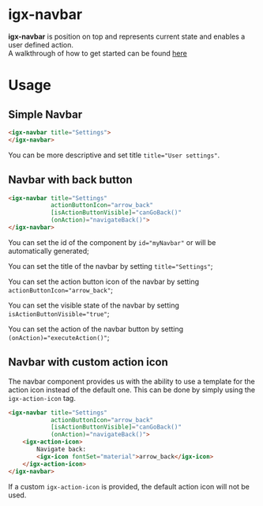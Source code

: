 # igx-navbar

**igx-navbar** is position on top and represents current state and enables a user defined action.  
A walkthrough of how to get started can be found [here](https://www.infragistics.com/products/ignite-ui-angular/angular/components/navbar.html)

# Usage

## Simple Navbar

```html
<igx-navbar title="Settings">
</igx-navbar>
```

You can be more descriptive and set title `title="User settings"`.


## Navbar with back button

```html
<igx-navbar title="Settings"
            actionButtonIcon="arrow_back"
            [isActionButtonVisible]="canGoBack()"
            (onAction)="navigateBack()">
</igx-navbar>
```

You can set the id of the component by `id="myNavbar"` or will be automatically generated;

You can set the title of the navbar by setting `title="Settings"`;

You can set the action button icon of the navbar by setting `actionButtonIcon="arrow_back"`;

You can set the visible state of the navbar by setting `isActionButtonVisible="true"`;

You can set the action of the navbar button by setting `(onAction)="executeAction()"`;

## Navbar with custom action icon

The navbar component provides us with the ability to use a template for the action icon instead of the default one. This can be done by simply using the `igx-action-icon` tag.

```html
<igx-navbar title="Settings"
            actionButtonIcon="arrow_back"
            [isActionButtonVisible]="canGoBack()"
            (onAction)="navigateBack()">
    <igx-action-icon>
        Navigate back:
        <igx-icon fontSet="material">arrow_back</igx-icon>
    </igx-action-icon>
</igx-navbar>
```

If a custom `igx-action-icon` is provided, the default action icon will not be used.
